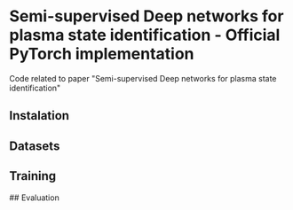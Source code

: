 # Semi-supervised Deep networks for plasma state identification - Official PyTorch implementation
Code related to paper "Semi-supervised Deep networks for plasma state identification"

## Instalation

## Datasets

## Training

## Evaluation
